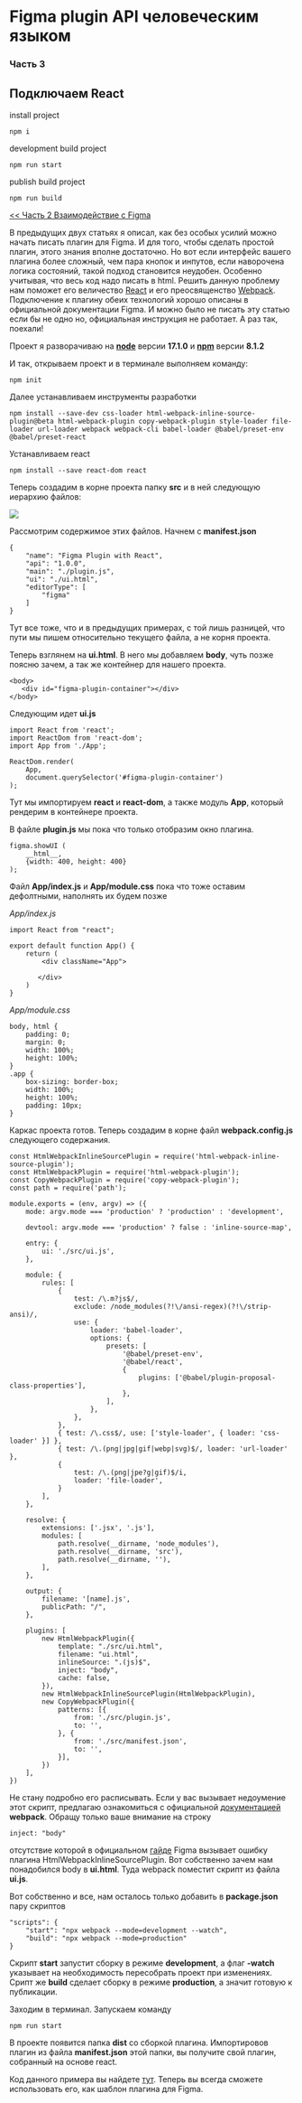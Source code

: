 # Figma plugin API человеческим языком
### Часть 3
## Подключаем React

install project
    
    npm i 

development build project

    npm run start

publish build project

    npm run build

[<< Часть 2 Взаимодействие с Figma](https://habr.com/ru/post/589819/)

В предыдущих двух статьях я описал, как без особых усилий можно начать писать плагин для Figma. И для того, чтобы сделать простой плагин, этого знания вполне достаточно. Но вот если интерфейс вашего плагина более сложный, чем пара кнопок и инпутов, если наворочена логика состояний, такой подход становится неудобен. Особенно учитывая, что весь код надо писать в html. Решить данную проблему нам поможет его величество [React](https://www.figma.com/plugin-docs/bundling-react/) и его преосвященство [Webpack](https://www.figma.com/plugin-docs/bundling-webpack/). Подключение к плагину обеих технологий хорошо описаны в официальной документации Figma. И можно было не писать эту статью если бы не одно но, официальная инструкция не работает. А раз так, поехали!

Проект я разворачиваю на [**node**](https://nodejs.org/ru/) версии **17.1.0** и [**npm**](https://www.npmjs.com/) версии **8.1.2**

И так, открываем проект и в терминале выполняем команду:

    npm init

Далее устанавливаем инструменты разработки

    npm install --save-dev css-loader html-webpack-inline-source-plugin@beta html-webpack-plugin copy-webpack-plugin style-loader file-loader url-loader webpack webpack-cli babel-loader @babel/preset-env @babel/preset-react

Устанавливаем react

    npm install --save react-dom react

Теперь создадим в корне проекта папку **src** и в ней следующую иерархию файлов:

![](./static/article/img-0.png)

Рассмотрим содержимое этих файлов. Начнем с **manifest.json**

    {
        "name": "Figma Plugin with React",
        "api": "1.0.0",
        "main": "./plugin.js",
        "ui": "./ui.html",
        "editorType": [
            "figma"
        ]
    }

Тут все тоже, что и в предыдущих примерах, с той лишь разницей, что пути мы пишем относительно текущего файла, а не корня проекта.

Теперь взглянем на **ui.html**. В него мы добавляем **body**, чуть позже поясню зачем, а так же контейнер для нашего проекта.

    <body>
       <div id="figma-plugin-container"></div>
    </body>


Следующим идет **ui.js**

    import React from 'react';
    import ReactDom from 'react-dom';
    import App from './App';
    
    ReactDom.render(
        App,
        document.querySelector('#figma-plugin-container')
    );

Тут мы импортируем **react** и **react-dom**, а также модуль **App**, который рендерим в контейнере проекта.

В файле **plugin.js** мы пока что только отобразим окно плагина.

    figma.showUI (
        __html__,
        {width: 400, height: 400}
    );


Файл **App/index.js** и **App/module.css** пока что тоже оставим дефолтными, наполнять их будем позже

_App/index.js_

    import React from "react";
    
    export default function App() {
        return (
            <div className="App">
        
           </div>
        )
    }



_App/module.css_

    body, html {
        padding: 0;
        margin: 0;
        width: 100%;
        height: 100%;
    }
    .app {
        box-sizing: border-box;
        width: 100%;
        height: 100%;
        padding: 10px;
    }

Каркас проекта готов. Теперь создадим  в корне файл **webpack.config.js** следующего содержания.

    const HtmlWebpackInlineSourcePlugin = require('html-webpack-inline-source-plugin');
    const HtmlWebpackPlugin = require('html-webpack-plugin');
    const CopyWebpackPlugin = require('copy-webpack-plugin');
    const path = require('path');
    
    module.exports = (env, argv) => ({
        mode: argv.mode === 'production' ? 'production' : 'development',
        
        devtool: argv.mode === 'production' ? false : 'inline-source-map',
        
        entry: {
            ui: './src/ui.js',
        },
        
        module: {
            rules: [
                {
                    test: /\.m?js$/,
                    exclude: /node_modules(?!\/ansi-regex)(?!\/strip-ansi)/,
                    use: {
                        loader: 'babel-loader',
                        options: {
                            presets: [
                                '@babel/preset-env',
                                '@babel/react',
                                {
                                    plugins: ['@babel/plugin-proposal-class-properties'],
                                },
                            ],
                        },
                    },
                },
                { test: /\.css$/, use: ['style-loader', { loader: 'css-loader' }] },
                { test: /\.(png|jpg|gif|webp|svg)$/, loader: 'url-loader' },
                {
                    test: /\.(png|jpe?g|gif)$/i,
                    loader: 'file-loader',
                }
            ],
        },
            
        resolve: {
            extensions: ['.jsx', '.js'],
            modules: [
                path.resolve(__dirname, 'node_modules'),
                path.resolve(__dirname, 'src'),
                path.resolve(__dirname, ''),
            ],
        },
        
        output: {
            filename: '[name].js',
            publicPath: "/",
        },
        
        plugins: [
            new HtmlWebpackPlugin({
                template: "./src/ui.html",
                filename: "ui.html",
                inlineSource: ".(js)$",
                inject: "body",
                cache: false,
            }),
            new HtmlWebpackInlineSourcePlugin(HtmlWebpackPlugin),
            new CopyWebpackPlugin({
                patterns: [{
                    from: './src/plugin.js',
                    to: '',
                }, {
                    from: './src/manifest.json',
                    to: '',
                }],
            })
        ],
    })

Не стану подробно его расписывать. Если у вас вызывает недоумение этот скрипт, предлагаю ознакомиться с официальной [документацией](https://webpack.js.org/guides/) **webpack**. Обращу только ваше внимание на строку

    inject: "body"

отсутствие которой в официальном [гайде](https://www.figma.com/plugin-docs/bundling-webpack/) Figma вызывает ошибку плагина HtmlWebpackInlineSourcePlugin. Вот собственно зачем нам понадобился body в **ui.html**. Туда webpack поместит скрипт из файла **ui.js**.

Вот собственно и все, нам осталось только добавить в **package.json**  пару скриптов

    "scripts": {
        "start": "npx webpack --mode=development --watch",
        "build": "npx webpack --mode=production"
    }

Скрипт **start** запустит сборку в режиме **development**, а флаг **-watch** указывает на необходимость пересобрать проект при изменениях. Срипт же **build** сделает сборку в режиме **production**, а значит готовую к публикации.

Заходим в терминал. Запускаем команду

    npm run start

В проекте появится папка **dist** со сборкой плагина. Импортировов плагин из файла **manifest.json** этой папки, вы получите свой плагин, собранный на основе react.

Код данного примера вы найдете [тут](https://gitlab.com/figma-plugin-examples/figma-plugin-with-react). Теперь вы всегда сможете использовать его, как шаблон плагина для Figma.